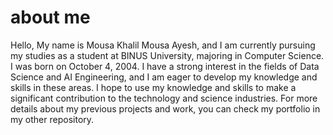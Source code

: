 # about me
Hello, My name is Mousa Khalil Mousa Ayesh, and I am currently pursuing my studies as a student at BINUS University, majoring in Computer Science. I was born on October 4, 2004. I have a strong interest in the fields of Data Science and AI Engineering, and I am eager to develop my knowledge and skills in these areas. I hope to use my knowledge and skills to make a significant contribution to the technology and science industries.
For more details about my previous projects and work, you can check my portfolio in my other repository.

